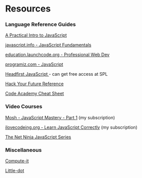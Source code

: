 # Resources

### Language Reference Guides

[A Practical Intro to JavaScript](https://shawnr.gitbooks.io/practical-introduction-to-javascript/content/what-is-programming/)

[javascript.info - JavaScript Fundamentals](https://javascript.info/first-steps)

[education.launchcode.org - Professional Web Dev](https://education.launchcode.org/intro-to-professional-web-dev/index.html)

[programiz.com - JavaScript](https://www.programiz.com/javascript/get-started)

[Headfirst JavaScript ](https://www.oreilly.com/library/view/head-first-javascript/9781449340124/ch01.html)- can get free access at SPL

[Hack Your Future Reference](https://hackyourfuture.github.io/study)

[Code Academy Cheat Sheet](https://www.codecademy.com/learn/introduction-to-javascript/modules/learn-javascript-introduction/cheatsheet)

### Video Courses

[Mosh - JavaScript Mastery - Part 1](https://codewithmosh.com/courses/324741/lectures/5088148) (my subscription)

[ilovecodeing.org - Learn JavaScript Correctly](https://ilovecoding.org/courses/js2/lessons/js-background) (my subscription)

[The Net Ninja JavaScript Series](https://www.youtube.com/playlist?list=PL4cUxeGkcC9haFPT7J25Q9GRB_ZkFrQAc)

### Miscellaneous

[Compute-it](http://compute-it.toxicode.fr)

[Little-dot](resources.md#language-reference-guides)

